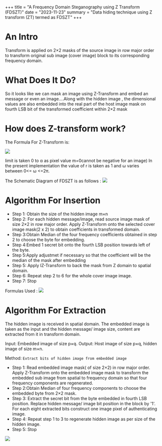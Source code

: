 +++
title = "A Frequency Domain Steganography using Z Transform (FDSZT)"
date = "2023-11-23"
summary = "Data hiding technique using Z transform (ZT) termed as FDSZT"
+++

# An Intro

Transform is applied on 2×2 masks of the source image in row major order to transform original sub image (cover image) block
to its corresponding frequency domain.

# What Does It Do?

So it looks like we can mask an image using Z-Transform and embed an message or even an image....Along with the hidden image , the dimensional values are also embedded into the real part of the host image mask on fourth LSB bit of the transformed coefficient within 2×2 mask

# How does Z-transform work?

The Formula For Z-Transform is:

![](https://cdn.discordapp.com/attachments/1099629557126012940/1210263457300226088/image.png?ex=65e9ecad&is=65d777ad&hm=080e2a00e1f33d4c415390e9c521c652dd46d082403a98b3726bb1ec45e8713b&)

limit is taken 0 to α as pixel value m=0cannot be negative for an image)
In the present implementation the value of r is taken as 1 and
ω varies between 0<= ω <=2π. 

The Schematic Diagram of FDSZT is as follows :
![](https://cdn.discordapp.com/attachments/1099629557126012940/1210264512968527932/image.png?ex=65e9eda9&is=65d778a9&hm=45e85b4499d31e1120a8075fc067940e822ebd8f84a55990b1504c5e51db256f&)

# Algorithm For Insertion

* Step 1: Obtain the size of the hidden image m×n
* Step 2: For each hidden message/image, read source image mask of size 2×2 in row major order. Apply Z-Transform onto the selected cover image mask(2 x 2) to obtain coefficients in transformed domain.
* Step 3:Obtain Median of the four frequency coefficients obtained in step 2 to choose the byte for embedding.
* Step 4:Embed 1 secret bit onto the fourth LSB position towards left of the byte.
* Step 5:Apply adjustmet if necessary so that the coefficient will be the median of the mask after embedding
* Step 5: Apply IZ-Transform to back the mask from Z domain to spatial domain.
* Step 6: Repeat step 2 to 6 for the whole cover image
image.
* Step 7: Stop

Formulas Used :
![](https://cdn.discordapp.com/attachments/1099629557126012940/1210267680695914546/image.png?ex=65e9f09c&is=65d77b9c&hm=d7ca0acbd54bd1324cd9017b68c1b523dd1a1807e418dacda7533369897858c8&)

# Algorithm For Extraction

The hidden image is received in spatial domain. The
embedded image is taken as the input and the hidden
message/ image size, content are extracted from it in
transform domain. 

Input: Embedded image of size p×q.
Output: Host image of size p×q, hidden image of
size m×n.

Method: ```Extract bits of hidden image from embedded image```

* Step 1: Read embedded image mask( of size 2×2) in
row major order. Apply Z-Transform onto
the embedded image mask to transform the
embedded sub image from spatial to
frequency domain so that four frequency
components are regenerated.
* Step 2:Obtain Median of four frequency
components to choose the embedded byte
from 2×2 mask.
* Step 3: Extract the secret bit from the byte
embedded in fourth LSB position. Replace
hidden message/ image bit position in the
block by '1'. For each eight extracted bits
construct one image pixel of authenticating
image.
* Step 4: Repeat step 1 to 3 to regenerate hidden
image as per size of the hidden image.
* Step 5: Stop

![](https://cdn.discordapp.com/attachments/1099629557126012940/1210277405818884177/image.png?ex=65e9f9ab&is=65d784ab&hm=9add397d16d5ad95a4d84c543b0eaa1d9e7da84b0912d93c901ff7cd2a7ceeba&)